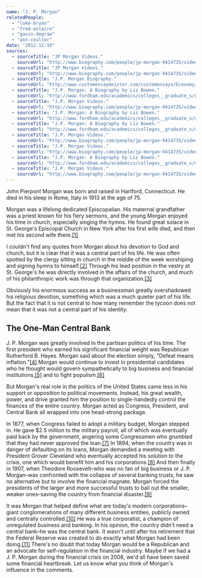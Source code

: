 ```yaml
---
name: "J. P. Morgan"
relatedPeople:
  - "luke-bryan"
  - "fred-astaire"
  - "gavin-degraw"
  - "ann-coulter"
date: "2012-12-19"
sources:
  - sourceTitle: "JP Morgan Videos."
    sourceUrl: "http://www.biography.com/people/jp-morgan-9414735/videos/jp-morgan-full-episode-2073249939"
  - sourceTitle: "JP Morgan Videos."
    sourceUrl: "http://www.biography.com/people/jp-morgan-9414735/videos/jp-morgan-full-episode-2073249939"
  - sourceTitle: "J.P. Morgan Biography."
    sourceUrl: "http://www.customessaymeister.com/customessays/Economy/4216.htm"
  - sourceTitle: "J.P. Morgan: A Biography by Liz Bowen."
    sourceUrl: "http://www.fordham.edu/academics/colleges__graduate_s/undergraduate_colleg/fordham_college_at_l/special_programs/honors_program/hudsonfulton_celebra/homepage/biographies/jp_morgan_32212.asp"
  - sourceTitle: "J.P. Morgan Videos."
    sourceUrl: "http://www.biography.com/people/jp-morgan-9414735/videos/jp-morgan-full-episode-2073249939"
  - sourceTitle: "J.P. Morgan: A Biography by Liz Bowen."
    sourceUrl: "http://www.fordham.edu/academics/colleges__graduate_s/undergraduate_colleg/fordham_college_at_l/special_programs/honors_program/hudsonfulton_celebra/homepage/biographies/jp_morgan_32212.asp"
  - sourceTitle: "J.P. Morgan: A Biography by Liz Bowen."
    sourceUrl: "http://www.fordham.edu/academics/colleges__graduate_s/undergraduate_colleg/fordham_college_at_l/special_programs/honors_program/hudsonfulton_celebra/homepage/biographies/jp_morgan_32212.asp"
  - sourceTitle: "J.P. Morgan Videos."
    sourceUrl: "http://www.biography.com/people/jp-morgan-9414735/videos/jp-morgan-full-episode-2073249939"
  - sourceTitle: "J.P. Morgan Videos."
    sourceUrl: "http://www.biography.com/people/jp-morgan-9414735/videos/jp-morgan-full-episode-2073249939"
  - sourceTitle: "J.P. Morgan: A Biography by Liz Bowen."
    sourceUrl: "http://www.fordham.edu/academics/colleges__graduate_s/undergraduate_colleg/fordham_college_at_l/special_programs/honors_program/hudsonfulton_celebra/homepage/biographies/jp_morgan_32212.asp"
  - sourceTitle: "J.P. Morgan Videos."
    sourceUrl: "http://www.biography.com/people/jp-morgan-9414735/videos/jp-morgan-full-episode-2073249939"
---
```


John Pierpont Morgan was born and raised in Hartford, Connecticut. He died in his sleep in Rome, Italy in 1913 at the age of 75.

Morgan was a lifelong dedicated Episcopalian. His maternal grandfather was a priest known for his fiery sermons, and the young Morgan enjoyed his time in church, especially singing the hymns. He found great solace in St. George's Episcopal Church in New York after his first wife died, and then met his second wife there.<a class="source-citation" href="http://www.biography.com/people/jp-morgan-9414735/videos/jp-morgan-full-episode-2073249939" title="JP Morgan Videos.">[1]</a>

I couldn't find any quotes from Morgan about his devotion to God and church, but it is clear that it was a central part of his life. He was often spotted by the clergy sitting in church in the middle of the week worshiping and signing hymns to himself.<a class="source-citation" href="http://www.biography.com/people/jp-morgan-9414735/videos/jp-morgan-full-episode-2073249939" title="JP Morgan Videos.">[2]</a> Through his lead position in the vestry at St. George's he was directly involved in the affairs of the church, and much of his philanthropic work was through that organization.<a class="source-citation" href="http://www.customessaymeister.com/customessays/Economy/4216.htm" title="J.P. Morgan Biography.">[3]</a>

Obviously his enormous success as a businessman greatly overshadowed his religious devotion, something which was a much quieter part of his life. But the fact that it is not central to how many remember the tycoon does not mean that it was not a central part of his identity.


## The One-Man Central Bank

J. P. Morgan was greatly involved in the partisan politics of his time. The first president who earned his significant financial weight was Republican Rutherford B. Hayes. Morgan said about the election simply, "Defeat means inflation."<a class="source-citation" href="http://www.fordham.edu/academics/colleges__graduate_s/undergraduate_colleg/fordham_college_at_l/special_programs/honors_program/hudsonfulton_celebra/homepage/biographies/jp_morgan_32212.asp" title="J.P. Morgan: A Biography by Liz Bowen.">[4]</a> Morgan would continue to invest in presidential candidates who he thought would govern sympathetically to big business and financial institutions,<a class="source-citation" href="http://www.biography.com/people/jp-morgan-9414735/videos/jp-morgan-full-episode-2073249939" title="J.P. Morgan Videos.">[5]</a> and to fight populism.<a class="source-citation" href="http://www.fordham.edu/academics/colleges__graduate_s/undergraduate_colleg/fordham_college_at_l/special_programs/honors_program/hudsonfulton_celebra/homepage/biographies/jp_morgan_32212.asp" title="J.P. Morgan: A Biography by Liz Bowen.">[6]</a>

But Morgan's real role in the politics of the United States came less in his support or opposition to political movements. Instead, his great wealth, power, and drive granted him the position to single-handedly control the finances of the entire country. Morgan acted as Congress, President, and Central Bank all wrapped into one head-strong package.

In 1877, when Congress failed to adopt a military budget, Morgan stepped in. He gave $2.5 million to the military payroll, all of which was eventually paid back by the government, angering some Congressmen who grumbled that they had never approved the loan.<a class="source-citation" href="http://www.fordham.edu/academics/colleges__graduate_s/undergraduate_colleg/fordham_college_at_l/special_programs/honors_program/hudsonfulton_celebra/homepage/biographies/jp_morgan_32212.asp" title="J.P. Morgan: A Biography by Liz Bowen.">[7]</a> In 1894, when the country was in danger of defaulting on its loans, Morgan demanded a meeting with President Grover Cleveland who eventually accepted his solution to the crisis, one which would benefit him and his corporations.<a class="source-citation" href="http://www.biography.com/people/jp-morgan-9414735/videos/jp-morgan-full-episode-2073249939" title="J.P. Morgan Videos.">[8]</a> And then finally in 1907, when Theodore Roosevelt–who was no fan of big business or J. P. Morgan–was confronted with the collapse of several banking trusts, he saw no alternative but to involve the financial magnate. Morgan forced the presidents of the larger and more successful trusts to bail out the smaller, weaker ones–saving the country from financial disaster.<a class="source-citation" href="http://www.biography.com/people/jp-morgan-9414735/videos/jp-morgan-full-episode-2073249939" title="J.P. Morgan Videos.">[9]</a>

It was Morgan that helped define what are today's modern corporations–giant conglomerations of many different business entities, publicly owned and centrally controlled.<a class="source-citation" href="http://www.fordham.edu/academics/colleges__graduate_s/undergraduate_colleg/fordham_college_at_l/special_programs/honors_program/hudsonfulton_celebra/homepage/biographies/jp_morgan_32212.asp" title="J.P. Morgan: A Biography by Liz Bowen.">[10]</a> He was a true corporatist, a champion of unregulated business and banking. In his opinion, the country didn't need a central bank–he was the central bank. It wasn't until after his retirement that the Federal Reserve was created to do exactly what Morgan had been doing.<a class="source-citation" href="http://www.biography.com/people/jp-morgan-9414735/videos/jp-morgan-full-episode-2073249939" title="J.P. Morgan Videos.">[11]</a> There's no doubt that today Morgan would be a Republican and an advocate for self-regulation in the financial industry. Maybe if we had a J. P. Morgan during the financial crisis on 2008, we'd all have been saved some financial heartbreak. Let us know what you think of Morgan's influence in the comments.